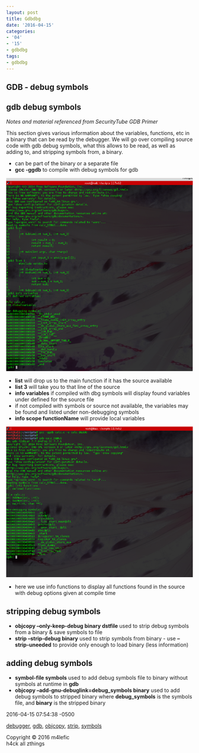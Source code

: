 ```yaml
---
layout: post
title: Gdbdbg
date: '2016-04-15'
categories:
- '04'
- '15'
- gdbdbg
tags:
- gdbdbg
---
```


## GDB - debug symbols

## gdb debug symbols

*Notes and material referenced from SecurityTube GDB Primer*

This section gives various information about the variables, functions,
etc in a binary that can be read by the debugger. We will go over
compiling source code with gdb debug symbols, what this allows to be
read, as well as adding to, and stripping symbols from, a binary.

-   can be part of the binary or a separate file
-   **gcc -ggdb** to compile with debug symbols for gdb

![gdb info variables](/images/gdbinfovar.png)

-   **list** will drop us to the main function if it has the source
    available
-   **list 3** will take you to that line of the source
-   **info variables** if compiled with dbg symbols will display found
    variables under defined for the source file
-   if not compiled with symbols or source not available, the variables
    may be found and listed under non-debugging symbols
-   **info scope functionName** will provide local variables

![gdb info functions](/images/gdbsymbols.png)

-   here we use info functions to display all functions found in the
    source with debug options given at compile time

## stripping debug symbols

-   **objcopy –only-keep-debug binary dstfile** used to strip debug
    symbols from a binary & save symbols to file
-   **strip –strip-debug binary** used to strip symbols from binary -
    use **–strip-uneeded** to provide only enough to load binary (less
    information)

## adding debug symbols

-   **symbol-file symbols** used to add debug symbols file to binary
    without symbols at runtime in **gdb**
-   **objcopy –add-gnu-debuglink=debug\_symbols binary** used to add
    debug symbols to stripped binary where **debug\_symbols** is the
    symbols file, and **binary** is the stripped binary

2016-04-15 07:54:38 -0500

<a href="/blog/categories/debugger/" class="category">debugger</a>,
<a href="/blog/categories/gdb/" class="category">gdb</a>,
<a href="/blog/categories/objcopy/" class="category">objcopy</a>,
<a href="/blog/categories/strip/" class="category">strip</a>,
<a href="/blog/categories/symbols/" class="category">symbols</a>

<span class="addthis_button_tweet"></span>

Copyright © 2016 m4lefic  
h4ck all zthings

